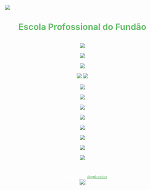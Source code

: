 <img src="../img/READMES/Banner.png"><br>

<h1 align="center"><span style="color: #69BF6D;"> Escola Profossional do Fundão</h1><br>

<div align="center">
    <a href="https://www.epfundao.edu.pt/" target="_blank"><img src="../img/Cursos/Início - Escola Profissional do Fundão.png" target="_blank"></a><br><br>
    <a href="https://www.epfundao.edu.pt/" target="_blank"><img src="../img/Cursos/Curso Profissional - Programador de Informática.png" target="_blank"></a><br><br>
    <a href="https://www.epfundao.edu.pt/" target="_blank"><img src="../img/Cursos/Curso Profissional - Técnico de Comunicação e Serviço Digital.png" target="_blank"></a><br><br>
    <a href="https://www.epfundao.edu.pt/" target="_blank"><img src="../img/Cursos/Curso Profissional - Técnico de Comércio.png" target="_blank"></a>
    <a href="https://www.epfundao.edu.pt/" target="_blank"><img src="../img/Cursos/Curso Profissional - Técnico de Cozinha e Pastelaria.png" target="_blank"></a><br><br>
    <a href="https://www.epfundao.edu.pt/" target="_blank"><img src="../img/Cursos/Curso Profissional - Técnico de Restaurante e Bar.png" target="_blank"></a><br><br>
    <a href="https://www.epfundao.edu.pt/" target="_blank"><img src="../img/Cursos/Curso Profissional - Técnico de Desenho da Construção Civil.png" target="_blank"></a><br><br>
    <a href="https://www.epfundao.edu.pt/" target="_blank"><img src="../img/Cursos/Curso Profissional - Técnico de Manutenção Industrial.png" target="_blank"></a><br><br>
    <a href="https://www.epfundao.edu.pt/" target="_blank"><img src="../img/Cursos/Curso Profissional - Técnico de Mecatrónica Automóvel.png" target="_blank"></a><br><br>
    <a href="https://www.epfundao.edu.pt/" target="_blank"><img src="../img/Cursos/Cursos de Educação e Formação - Pastelaria_Padaria.png" target="_blank"></a><br><br>
    <a href="https://www.epfundao.edu.pt/" target="_blank"><img src="../img/Cursos/Cursos de Educação e Formação - Empregado de Restaurante_Bar.png" target="_blank"></a><br><br>
    <a href="https://www.epfundao.edu.pt/" target="_blank"><img src="../img/Cursos/Cursos de Educação e Formação - Eletricista de Instalações.png" target="_blank"></a><br><br>
    <a href="https://www.epfundao.edu.pt/" target="_blank"><img src="../img/Cursos/Fim - Escola Profissional do Fundão.png" target="_blank"></a><br><br>
</div></br>

<div align="center">

  <sub style="color: white;">Feito com amor por <a href="https://www.epfundao.edu.pt/" target="_blank" style="color: #69BF6D">@epfundao</a>. 💚</sub>  
  <img height="20px" src="https://user-images.githubusercontent.com/49994083/189573872-f81a164a-de54-4536-a520-5e5124cf9653.png">

</div>